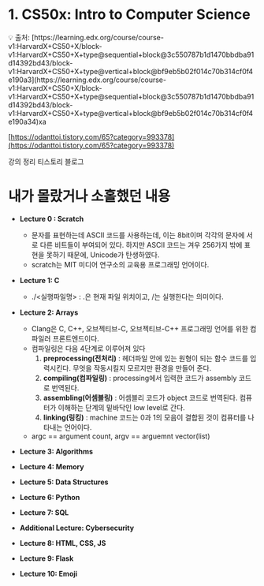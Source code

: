 # 1. CS50x: Intro to Computer Science

<aside>
💡 출처: [https://learning.edx.org/course/course-v1:HarvardX+CS50+X/block-v1:HarvardX+CS50+X+type@sequential+block@3c550787b1d1470bbdba91d14392bd43/block-v1:HarvardX+CS50+X+type@vertical+block@bf9eb5b02f014c70b314cf0f4e190a3](https://learning.edx.org/course/course-v1:HarvardX+CS50+X/block-v1:HarvardX+CS50+X+type@sequential+block@3c550787b1d1470bbdba91d14392bd43/block-v1:HarvardX+CS50+X+type@vertical+block@bf9eb5b02f014c70b314cf0f4e190a34)xa

</aside>

[https://odanttoi.tistory.com/65?category=993378](https://odanttoi.tistory.com/65?category=993378)

강의 정리 티스토리 블로그

# 내가 몰랐거나 소홀했던 내용

- **Lecture 0 : Scratch**
    - 문자를 표현하는데 ASCII 코드를 사용하는데, 이는 8bit이며 각각의 문자에 서로 다른 비트들이 부여되어 있다.
    하지만 ASCII 코드는 겨우 256가지 밖에 표현을 못하기 때문에, Unicode가 탄생하였다.
    - scratch는 MIT 미디어 연구소의 교육용 프로그래밍 언어이다.
- **Lecture 1: C**
    - ./<실행파일명> : .은 현재 파일 위치이고, /는 실행한다는 의미이다.
- **Lecture 2: Arrays**
    - Clang은 C, C++, 오브젝티브-C, 오브젝티브-C++ 프로그래밍 언어를 위한 컴파일러 프론트엔드이다.
    - 컴파일링은 다음 4단계로 이루어져 있다
        1. **preprocessing(전처리)** : 헤더파일 안에 있는 원형이 되는 함수 코드를 입력시킨다. 무엇을 작동시킬지 모르지만 환경을 만들어 준다.
        2. **compiling(컴파일링)** : processing에서 입력한 코드가 assembly 코드로 번역된다.
        3. **assembling(어셈블링)** : 어셈블리 코드가 object 코드로 번역된다. 컴퓨터가 이해하는 단계의 밑바닥인 low level로 간다.
        4. **linking(링킹)** : machine 코드는 0과 1의 모음이 결합된 것이 컴퓨터를 나타내는 언어이다.
    - argc == argument count, argv == arguemnt vector(list)
- **Lecture 3: Algorithms**
    
    
- **Lecture 4: Memory**
- **Lecture 5: Data Structures**
- **Lecture 6: Python**
- **Lecture 7: SQL**
- **Additional Lecture: Cybersecurity**
- **Lecture 8: HTML, CSS, JS**
- **Lecture 9: Flask**
- **Lecture 10: Emoji**